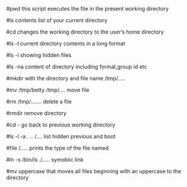 #pwd 
this script executes the file in the present working directory

#ls
contents list of your current directory

#cd 
changes the working directory to the user’s home directory

#ls -l
current directory contents in a long format

#ls -l
showing hidden files

#ls -na
content of directory including format,group id etc

#mkdir 
with the directory and file name /tmp/.....

#mv /tmp/betty /tmp/....
move file

#rm /tmp/.......
delete a file

#rmdir 
remove directory

#cd -
go back to previous working directory

#ls -l -a . .. /....
list hidden previous and boot 

#file /.....
prints the type of the file named

#ln -s /bin/ls ./.....
symoblic link

#mv uppercase
that moves all files beginning with an uppercase to the directory
